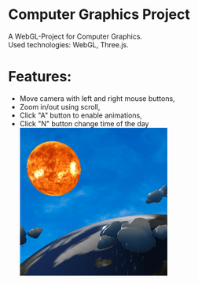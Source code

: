# Computer Graphics Project
A WebGL-Project for Computer Graphics.<br/>
Used technologies: WebGL, Three.js.<br/>
# Features:
- Move camera with left and right mouse buttons,
- Zoom in/out using scroll,
- Click "A" button to enable animations,
- Click "N" button change time of the day
![alt text](https://github.com/Arturlo99/Arturlo99.github.io/blob/master/248854.png)
